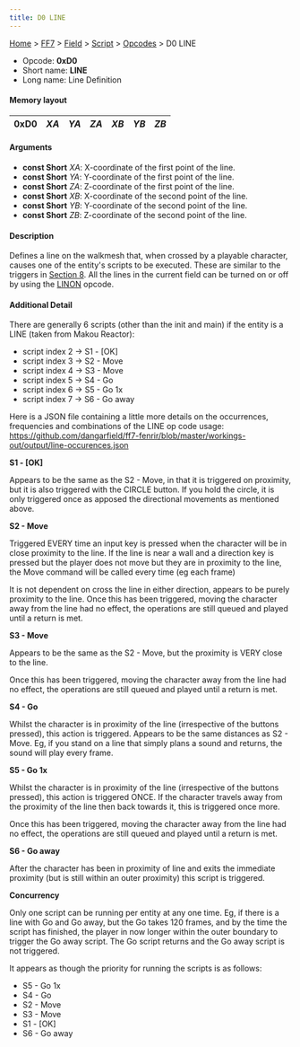 ```yaml
---
title: D0 LINE
---
```


[Home](Main%20Page.md) > [FF7](FF7.md) > [Field](FF7/Field.md) > [Script](FF7/Field/Script.md) > [Opcodes](FF7/Field/Script/Opcodes.md) > D0 LINE

-   Opcode: **0xD0**
-   Short name: **LINE**
-   Long name: Line Definition

#### Memory layout

| 0xD0 | *XA* | *YA* | *ZA* | *XB* | *YB* | *ZB* |
|------|------|------|------|------|------|------|

#### Arguments

-   **const Short** *XA*: X-coordinate of the first point of the line.
-   **const Short** *YA*: Y-coordinate of the first point of the line.
-   **const Short** *ZA*: Z-coordinate of the first point of the line.
-   **const Short** *XB*: X-coordinate of the second point of the line.
-   **const Short** *YB*: Y-coordinate of the second point of the line.
-   **const Short** *ZB*: Z-coordinate of the second point of the line.

#### Description

Defines a line on the walkmesh that, when crossed by a playable
character, causes one of the entity's scripts to be executed. These are
similar to the triggers in [Section 8][]. All the lines in the current
field can be turned on or off by using the [LINON][] opcode.

#### Additional Detail

There are generally 6 scripts (other than the init and main) if the
entity is a LINE (taken from Makou Reactor):

-   script index 2 -&gt; S1 - \[OK\]
-   script index 3 -&gt; S2 - Move
-   script index 4 -&gt; S3 - Move
-   script index 5 -&gt; S4 - Go
-   script index 6 -&gt; S5 - Go 1x
-   script index 7 -&gt; S6 - Go away

Here is a JSON file containing a little more details on the occurrences,
frequencies and combinations of the LINE op code usage:
<https://github.com/dangarfield/ff7-fenrir/blob/master/workings-out/output/line-occurences.json>

**S1 - \[OK\]**

Appears to be the same as the S2 - Move, in that it is triggered on
proximity, but it is also triggered with the CIRCLE button. If you hold
the circle, it is only triggered once as apposed the directional
movements as mentioned above.

**S2 - Move**

Triggered EVERY time an input key is pressed when the character will be
in close proximity to the line. If the line is near a wall and a
direction key is pressed but the player does not move but they are in
proximity to the line, the Move command will be called every time (eg
each frame)

It is not dependent on cross the line in either direction, appears to be
purely proximity to the line. Once this has been triggered, moving the
character away from the line had no effect, the operations are still
queued and played until a return is met.

**S3 - Move**

Appears to be the same as the S2 - Move, but the proximity is VERY close
to the line.

Once this has been triggered, moving the character away from the line
had no effect, the operations are still queued and played until a return
is met.

**S4 - Go**

Whilst the character is in proximity of the line (irrespective of the
buttons pressed), this action is triggered. Appears to be the same
distances as S2 - Move. Eg, if you stand on a line that simply plans a
sound and returns, the sound will play every frame.

**S5 - Go 1x**

Whilst the character is in proximity of the line (irrespective of the
buttons pressed), this action is triggered ONCE. If the character
travels away from the proximity of the line then back towards it, this
is triggered once more.

Once this has been triggered, moving the character away from the line
had no effect, the operations are still queued and played until a return
is met.

**S6 - Go away**

After the character has been in proximity of line and exits the
immediate proximity (but is still within an outer proximity) this script
is triggered.

**Concurrency**

Only one script can be running per entity at any one time. Eg, if there
is a line with Go and Go away, but the Go takes 120 frames, and by the
time the script has finished, the player in now longer within the outer
boundary to trigger the Go away script. The Go script returns and the Go
away script is not triggered.

It appears as though the priority for running the scripts is as follows:

-   S5 - Go 1x
-   S4 - Go
-   S2 - Move
-   S3 - Move
-   S1 - \[OK\]
-   S6 - Go away

  [Section 8]: ../../3D%20Related.md "wikilink"
  [LINON]: D1%20LINON.md "wikilink"
